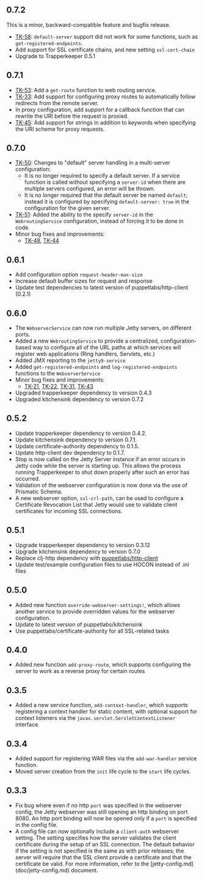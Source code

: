 ## 0.7.2

This is a minor, backward-compatible feature and bugfix release.

* [TK-58](https://tickets.puppetlabs.com/browse/TK-58):
  `default-server` support did not work for some functions, such as
  `get-registered-endpoints`.
* Add support for SSL certificate chains, and new setting `ssl-cert-chain`
* Upgrade to Trapperkeeper 0.5.1

## 0.7.1

* [TK-53](https://tickets.puppetlabs.com/browse/TK-53):
  Add a `get-route` function to web routing service.
* [TK-33](https://tickets.puppetlabs.com/browse/TK-33):
  Add support for configuring proxy routes to automatically
  follow redirects from the remote server.
* In proxy configuration, add support for a callback function that
  can rewrite the URI before the request is proxied.
* [TK-45](https://tickets.puppetlabs.com/browse/TK-45):
  Add support for strings in addition to keywords when specifying the
  URI scheme for proxy requests.

## 0.7.0

* [TK-50](https://tickets.puppetlabs.com/browse/TK-50):
  Changes to "default" server handling in a multi-server configuration:
  * It is no longer required to specify a default server.  If a service function 
    is called without specifying a `server-id` when there are multiple servers 
    configured, an error will be thrown.
  * It is no longer required that the default server be named `default`; 
    instead it is configured by specifying `default-server: true` 
    in the configuration for the given server.
* [TK-51](https://tickets.puppetlabs.com/browse/TK-51):
  Added the ability to the specify `server-id` in the `WebroutingService`
  configuration, instead of forcing it to be done in code.
* Minor bug fixes and improvements:
    * [TK-48](https://tickets.puppetlabs.com/browse/TK-48),
      [TK-44](https://tickets.puppetlabs.com/browse/TK-44)


## 0.6.1
* Add configuration option `request-header-max-size`
* Increase default buffer sizes for request and response
* Update test dependencies to latest version of puppetlabs/http-client (0.2.1)

## 0.6.0
* The `WebserverService` can now run multiple Jetty servers, on different ports.
* Added a new `WebroutingService` to provide a centralized, configuration-based
  way to configure all of the URL paths at which services will register web applications
  (Ring handlers, Servlets, etc.)
* Added JMX reporting to the `jetty9-service`
* Added `get-registered-endpoints` and `log-registered-endpoints` functions
  to the `WebserverService`
* Minor bug fixes and improvements:
  * [TK-21](https://tickets.puppetlabs.com/browse/TK-21),
    [TK-22](https://tickets.puppetlabs.com/browse/TK-22),
    [TK-31](https://tickets.puppetlabs.com/browse/TK-31),
    [TK-43](https://tickets.puppetlabs.com/browse/TK-43)
* Upgraded trapperkeeper dependency to version 0.4.3
* Upgraded kitchensink dependency to version 0.7.2

## 0.5.2
 * Update trapperkeeper dependency to version 0.4.2.
 * Update kitchensink dependency to version 0.7.1.
 * Update certificate-authority dependency to 0.1.5.
 * Update http-client dev dependency to 0.1.7.
 * Stop is now called on the Jetty Server instance if an error occurs in Jetty
   code while the server is starting up.  This allows the process running
   Trapperkeeper to shut down properly after such an error has occurred.
 * Validation of the webserver configuration is now done via the use of
   Prismatic Schema.
 * A new webserver option, `ssl-crl-path`, can be used to configure a
   Certificate Revocation List that Jetty would use to validate client
   certificates for incoming SSL connections.

## 0.5.1
 * Upgrade trapperkeeper dependency to version 0.3.12
 * Upgrade kitchensink dependency to version 0.7.0
 * Replace clj-http dependency with [puppetlabs/http-client](https://github.com/puppetlabs/clj-http-client)
 * Update test/example configuration files to use HOCON instead of .ini files

## 0.5.0
 * Added new function `override-webserver-settings!`, which allows another
   service to provide overridden values for the webserver configuration.
 * Update to latest version of puppetlabs/kitchensink
 * Use puppetlabs/certificate-authority for all SSL-related tasks

## 0.4.0
 * Added new function `add-proxy-route`, which supports configuring the server to
   work as a reverse proxy for certain routes

## 0.3.5
 * Added a new service function, `add-context-handler`, which supports registering
   a context handler for static content, with optional support for context listeners
   via the `javax.servlet.ServletContextListener` interface.

## 0.3.4
 * Added support for registering WAR files via the `add-war-handler` service function.
 * Moved server creation from the `init` life cycle to the `start` life cycles.

## 0.3.3
 * Fix bug where even if no http `port` was specified in the webserver config,
   the Jetty webserver was still opening an http binding on port 8080.  An
   http port binding will now be opened only if a `port` is specified in the
   config file.
 * A config file can now optionally include a `client-auth` webserver setting.
   The setting specifies how the server validates the client certificate
   during the setup of an SSL connection.  The default behavior if the setting
   is not specified is the same as with prior releases; the server will
   require that the SSL client provide a certificate and that the certificate
   be valid.  For more information, refer to the [jetty-config.md]
   (doc/jetty-config.md) document.

